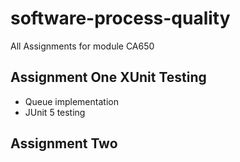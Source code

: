 # software-process-quality
All Assignments for module CA650

## Assignment One XUnit Testing
- Queue implementation
- JUnit 5 testing 

## Assignment Two
